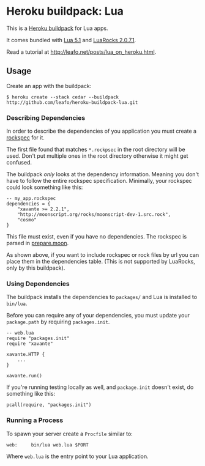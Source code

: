 # Heroku buildpack: Lua

This is a [Heroku buildpack](http://devcenter.heroku.com/articles/buildpack)
for Lua apps.

It comes bundled with [Lua 5.1][1] and [LuaRocks 2.0.7.1][2].

Read a tutorial at <http://leafo.net/posts/lua_on_heroku.html>.

## Usage

Create an app with the buildpack:

    $ heroku create --stack cedar --buildpack http://github.com/leafo/heroku-buildpack-lua.git

### Describing Dependencies

In order to describe the dependencies of you application you must create a
[rockspec][4] for it.

The first file found that matches `*.rockpsec` in the root directory will be
used. Don't put multiple ones in the root directory otherwise it might get
confused.

The buildpack *only* looks at the dependency information. Meaning you don't
have to follow the entire rockspec specification. Minimally, your rockspec
could look something like this:

	-- my_app.rockspec
	dependencies = {
		"xavante >= 2.2.1",
		"http://moonscript.org/rocks/moonscript-dev-1.src.rock",
		"cosmo"
	}

This file must exist, even if you have no dependencies. The rockspec is parsed
in [prepare.moon][3].

As shown above, if you want to include rockspec or rock files by url you can
place them in the dependencies table. (This is not supported by LuaRocks, only
by this buildpack).

### Using Dependencies

The buildpack installs the dependencies to `packages/` and Lua is installed to
`bin/lua`.

Before you can require any of your dependencies, you must update your
`package.path` by requiring `packages.init`.

	-- web.lua
	require "packages.init"
	require "xavante"

	xavante.HTTP {
		...
	}

	xavante.run()

If you're running testing locally as well, and `package.init` doesn't exist, do
something like this:

    pcall(require, "packages.init")

### Running a Process

To spawn your server create a `Procfile` similar to:

    web:     bin/lua web.lua $PORT

Where `web.lua` is the entry point to your Lua application.

 [1]: http://www.lua.org
 [2]: http://luarocks.org/
 [3]: https://github.com/leafo/heroku-buildpack-lua/blob/master/opt/prepare.moon
 [4]: http://luarocks.org/en/Rockspec_format

